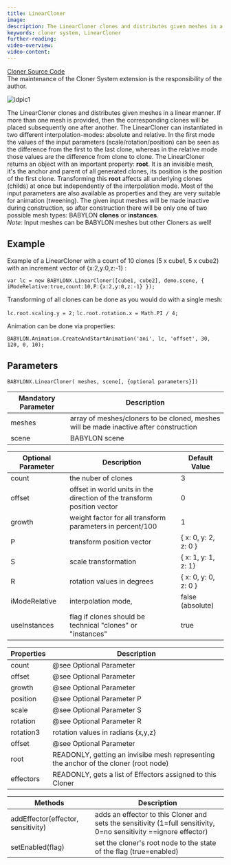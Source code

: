 ```yaml
---
title: LinearCloner
image:
description: The LinearCloner clones and distributes given meshes in a linear manner.
keywords: cloner system, LinearCloner
further-reading:
video-overview:
video-content:
---
```


[Cloner Source Code](https://github.com/BabylonJS/Extensions/tree/master/ClonerSystem/src)  
The maintenance of the Cloner System extension is the responsibility of the author.

![idpic1](/img/toolsAndResources/clonerSystem/linearCloner.jpg "LinearCloner's with different transforming parameters")

The LinearCloner clones and distributes given meshes in a linear manner. If more than one mesh is provided, then the corresponding clones will be placed subsequently one after another. The LinearCloner can instantiated in two different interpolation-modes: absolute and relative. In the first mode the values of the input parameters (scale/rotation/position) can be seen as the difference from the first to the last clone, whereas in the relative mode those values are the difference from clone to clone.
The LinearCloner returns an object with an important property: **root**. It is an invisible mesh, it's the anchor and parent of all generated clones, its position is the position of the first clone. Transforming this **root** affects all underlying clones (childs) at once but independently of the interpolation mode. Most of the input parameters are also available as properties and they are very suitable for animation (tweening). The given input meshes will be made inactive during construction, so after construction there will be only one of two possible mesh types: BABYLON **clones** or **instances**.  
_Note:_ Input meshes can be BABYLON meshes but other Cloners as well!

## Example

Example of a LinearCloner with a count of 10 clones (5 x cube1, 5 x cube2) with an increment vector of {x:2,y:0,z:-1} :

`var lc = new BABYLONX.LinearCloner([cube1, cube2], demo.scene, { iModeRelative:true,count:10,P:{x:2,y:0,z:-1} });`

Transforming of all clones can be done as you would do with a single mesh:

`lc.root.scaling.y = 2;`
`lc.root.rotation.x = Math.PI / 4;`

Animation can be done via properties:

`BABYLON.Animation.CreateAndStartAnimation('ani', lc, 'offset', 30, 120, 0, 10);`

## Parameters

`BABYLONX.LinearCloner( meshes, scene[, {optional parameters}])`

| Mandatory Parameter | Description                                                                           |
| ------------------- | ------------------------------------------------------------------------------------- |
| meshes              | array of meshes/cloners to be cloned, meshes will be made inactive after construction |
| scene               | BABYLON scene                                                                         |

| Optional Parameter | Description                                                             | Default Value        |
| ------------------ | ----------------------------------------------------------------------- | -------------------- |
| count              | the nuber of clones                                                     | 3                    |
| offset             | offset in world units in the direction of the transform position vector | 0                    |
| growth             | weight factor for all transform parameters in percent/100               | 1                    |
| P                  | transform position vector                                               | { x: 0, y: 2, z: 0 } |
| S                  | scale transformation                                                    | { x: 1, y: 1, z: 1}  |
| R                  | rotation values in degrees                                              | { x: 0, y: 0, z: 0 } |
| iModeRelative      | interpolation mode,                                                     | false (absolute)     |
| useInstances       | flag if clones should be technical "clones" or "instances"              | true                 |

| Properties | Description                                                                          |
| ---------- | ------------------------------------------------------------------------------------ |
| count      | @see Optional Parameter                                                              |
| offset     | @see Optional Parameter                                                              |
| growth     | @see Optional Parameter                                                              |
| position   | @see Optional Parameter P                                                            |
| scale      | @see Optional Parameter S                                                            |
| rotation   | @see Optional Parameter R                                                            |
| rotation3  | rotation values in radians {x,y,z}                                                   |
| offset     | @see Optional Parameter                                                              |
| root       | READONLY, getting an invisibe mesh representing the anchor of the cloner (root node) |
| effectors  | READONLY, gets a list of Effectors assigned to this Cloner                           |

| Methods                            | Description                                                                                                       |
| ---------------------------------- | ----------------------------------------------------------------------------------------------------------------- |
| addEffector(effector, sensitivity) | adds an effector to this Cloner and sets the sensitivity (1=full sensitivity, 0=no sensitivity ==ignore effector) |
| setEnabled(flag)                   | set the cloner's root node to the state of the flag (true=enabled)                                                |
